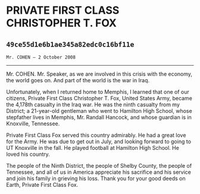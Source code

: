 # PRIVATE FIRST CLASS CHRISTOPHER T. FOX
## `49ce55d1e6b1ae345a82edc0c16bf11e`
`Mr. COHEN — 2 October 2008`

---


Mr. COHEN. Mr. Speaker, as we are involved in this crisis with the 
economy, the world goes on. And part of the world is the war in Iraq.

Unfortunately, when I returned home to Memphis, I learned that one of 
our citizens, Private First Class Christopher T. Fox, United States 
Army, became the 4,178th casualty in the Iraq war. He was the ninth 
casualty from my District; a 21-year-old gentleman who went to Hamilton 
High School, whose stepfather lives in Memphis, Mr. Randall Hancock, 
and whose guardian is in Knoxville, Tennessee.

Private First Class Fox served this country admirably. He had a great 
love for the Army. He was due to get out in July, and looking forward 
to going to UT Knoxville in the fall. He played football at Hamilton 
High School. He loved his country.

The people of the Ninth District, the people of Shelby County, the 
people of Tennessee, and all of us in America appreciate his sacrifice 
and his service and join his family in grieving his loss. Thank you for 
your good deeds on Earth, Private First Class Fox.
